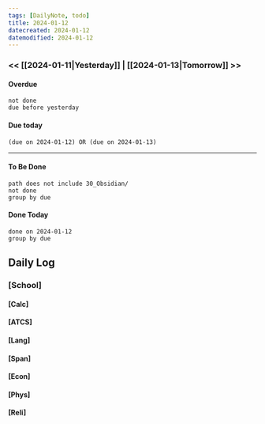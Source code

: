 ```yaml
---
tags: [DailyNote, todo]
title: 2024-01-12
datecreated: 2024-01-12
datemodified: 2024-01-12
---
```


### << [[2024-01-11|Yesterday]] | [[2024-01-13|Tomorrow]] >>

#### Overdue
```tasks
not done
due before yesterday
```
#### Due today

```tasks
(due on 2024-01-12) OR (due on 2024-01-13) 

```
---
#### To Be Done

```tasks
path does not include 30_Obsidian/
not done
group by due
```

#### Done Today

```tasks
done on 2024-01-12
group by due
```

## Daily Log

### [School]

#### [Calc]

#### [ATCS]

#### [Lang]

#### [Span]

#### [Econ]

#### [Phys]

#### [Reli]
